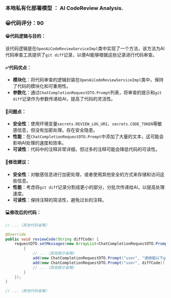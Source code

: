 ### 本地私有化部署模型 ： AI CodeReview Analysis.
### 😀代码评分：90
#### 😀代码逻辑与目的：
该代码逻辑是在`OpenAiCodeReviewServiceImpl`类中实现了一个方法，该方法为AI代码审查工具提供了`git diff`记录，以便AI能够根据这些记录进行代码审查。

#### ✅代码优点：
- **模块化**：将代码审查的逻辑封装在`OpenAiCodeReviewServiceImpl`类中，保持了代码的模块化和可重用性。
- **参数化**：通过`ChatCompletionRequestDTO.Prompt`列表，将审查的提示和`git diff`记录作为参数传递给AI，提高了代码的灵活性。

#### 🤔问题点：
- **安全性**：使用环境变量`secrets.REVIEW_LOG_URI`、`secrets.CODE_TOKEN`等敏感信息，但没有加密处理，存在安全隐患。
- **性能**：在`ChatCompletionRequestDTO.Prompt`中添加了大量的文本，这可能会影响AI处理的速度和效率。
- **可读性**：代码中的注释非常详细，但过多的注释可能会降低代码的可读性。

#### 🎯修改建议：
- **安全性**：对敏感信息进行加密处理，或者使用其他安全的方式来存储和访问这些信息。
- **性能**：考虑将`git diff`记录分割成更小的部分，分批次传递给AI，以提高处理速度。
- **可读性**：保持注释的简洁性，避免过长的注释。

#### 💻修改后的代码：
```java
// ...（其他代码省略）

@Override
public void reviewCode(String diffCode) {
    requestDTO.setMessages(new ArrayList<ChatCompletionRequestDTO.Prompt>() {
        {
            // ...（其他提示省略）
            add(new ChatCompletionRequestDTO.Prompt("user", "请根据以下git diff记录，对代码做出评审："));
            add(new ChatCompletionRequestDTO.Prompt("user", diffCode));
            // ...（其他提示省略）
        }
    });
}

// ...（其他代码省略）
```
